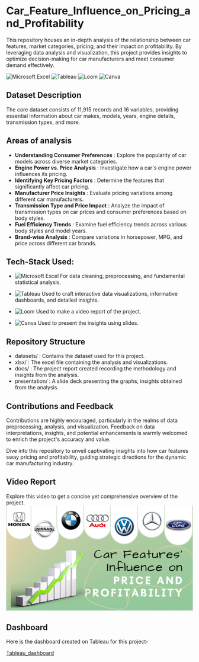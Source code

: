 # Car_Feature_Influence_on_Pricing_and_Profitability
This repository houses an in-depth analysis of the relationship between car features, market categories, pricing, and their impact on profitability. By leveraging data analysis and visualization, this project provides insights to optimize decision-making for car manufacturers and meet consumer demand effectively.

![Microsoft Excel](https://img.shields.io/badge/Microsoft%20Excel-white?style=flat&logo=microsoft-excel&logoColor=white&color=darkgreen)      ![Tableau](https://img.shields.io/badge/Tableau-white?style=flat&logo=tableau&logoColor=white&color=blue)      ![Loom](https://img.shields.io/badge/Loom-white?style=flat&logo=loom&logoColor=white&color=brown)      ![Canva](https://img.shields.io/badge/Canva-white?style=flat&logo=Canva&logoColor=white&color=yellow)  


## Dataset Description

The core dataset consists of 11,915 records and 16 variables, providing essential information about car makes, models, years, engine details, transmission types, and more.


## Areas of analysis

- **Understanding Consumer Preferences** : Explore the popularity of car models across diverse market categories.
- **Engine Power vs. Price Analysis** : Investigate how a car's engine power influences its pricing.
- **Identifying Key Pricing Factors** : Determine the features that significantly affect car pricing.
- **Manufacturer Price Insights** : Evaluate pricing variations among different car manufacturers.
- **Transmission Type and Price Impact** : Analyze the impact of transmission types on car prices and consumer preferences based on body styles.
- **Fuel Efficiency Trends** : Examine fuel efficiency trends across various body styles and model years.
- **Brand-wise Analysis** : Compare variations in horsepower, MPG, and price across different car brands.

## Tech-Stack Used:

- ![Microsoft Excel](https://img.shields.io/badge/Microsoft%20Excel-white?style=flat&logo=microsoft-excel&logoColor=white&color=darkgreen) For data cleaning, preprocessing, and fundamental statistical analysis.
  
- ![Tableau](https://img.shields.io/badge/Tableau-white?style=flat&logo=tableau&logoColor=white&color=blue) Used to craft interactive data visualizations, informative dashboards, and detailed insights.
  
- ![Loom](https://img.shields.io/badge/Loom-white?style=flat&logo=loom&logoColor=white&color=brown) Used to make a video report of the project.
  
- ![Canva](https://img.shields.io/badge/Canva-white?style=flat&logo=Canva&logoColor=white&color=yellow) Used to present the insights using slides.

## Repository Structure

- datasets/ : Contains the dataset used for this project.
- xlsx/ : The excel file containing the analysis and visualizations.
- docs/ : The project report created recording the methodology and insights from the analysis. 
- presentation/ : A slide deck presenting the graphs, insights obtained from the analysis.


## Contributions and Feedback

Contributions are highly encouraged, particularly in the realms of data preprocessing, analysis, and visualization. Feedback on data interpretations, insights, and potential enhancements is warmly welcomed to enrich the project's accuracy and value.


Dive into this repository to unveil captivating insights into how car features sway pricing and profitability, guiding strategic directions for the dynamic car manufacturing industry.


## Video Report 
Explore this video to get a concise yet comprehensive overview of the project.
[![Project_Video](https://github.com/SuruchiMandal/Car_Feature_Influence_on_Pricing_and_Profitability/blob/main/Car%20Feature%20influence%20on%20Price%20and%20Profitability%20thumbnail.png)](https://www.loom.com/share/ae2cf4f0a1fa427a8e3a8b7fa71e7a11?sid=46a51e2b-e48e-486c-9fe4-b3f8ae58ffab)


## Dashboard

Here is the dashboard created on Tableau for this project-

[Tableau_dashboard](https://public.tableau.com/views/ImpactofcarfeaturesonPrice/Dashboard1?:language=en-US&:display_count=n&:origin=viz_share_link)






  
